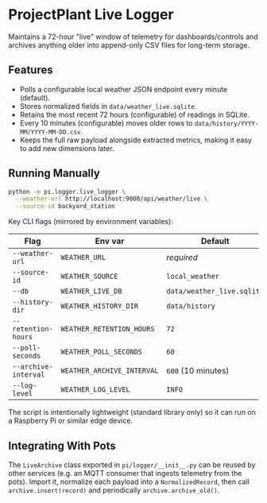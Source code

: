 # ProjectPlant Live Logger

Maintains a 72-hour "live" window of telemetry for dashboards/controls and
archives anything older into append-only CSV files for long-term storage.

## Features

- Polls a configurable local weather JSON endpoint every minute (default).
- Stores normalized fields in `data/weather_live.sqlite`.
- Retains the most recent 72 hours (configurable) of readings in SQLite.
- Every 10 minutes (configurable) moves older rows to
  `data/history/YYYY-MM/YYYY-MM-DD.csv`.
- Keeps the full raw payload alongside extracted metrics, making it easy to
  add new dimensions later.

## Running Manually

```bash
python -m pi.logger.live_logger \
  --weather-url http://localhost:9000/api/weather/live \
  --source-id backyard_station
```

Key CLI flags (mirrored by environment variables):

| Flag                    | Env var                   | Default                      |
|-------------------------|---------------------------|------------------------------|
| `--weather-url`         | `WEATHER_URL`             | _required_                   |
| `--source-id`           | `WEATHER_SOURCE`          | `local_weather`              |
| `--db`                  | `WEATHER_LIVE_DB`         | `data/weather_live.sqlite`   |
| `--history-dir`         | `WEATHER_HISTORY_DIR`     | `data/history`               |
| `--retention-hours`     | `WEATHER_RETENTION_HOURS` | `72`                         |
| `--poll-seconds`        | `WEATHER_POLL_SECONDS`    | `60`                         |
| `--archive-interval`    | `WEATHER_ARCHIVE_INTERVAL`| `600` (10 minutes)           |
| `--log-level`           | `WEATHER_LOG_LEVEL`       | `INFO`                       |

The script is intentionally lightweight (standard library only) so it can run
on a Raspberry Pi or similar edge device.

## Integrating With Pots

The `LiveArchive` class exported in `pi/logger/__init__.py` can be reused by
other services (e.g. an MQTT consumer that ingests telemetry from the pots).
Import it, normalize each payload into a `NormalizedRecord`, then call
`archive.insert(record)` and periodically `archive.archive_old()`.

